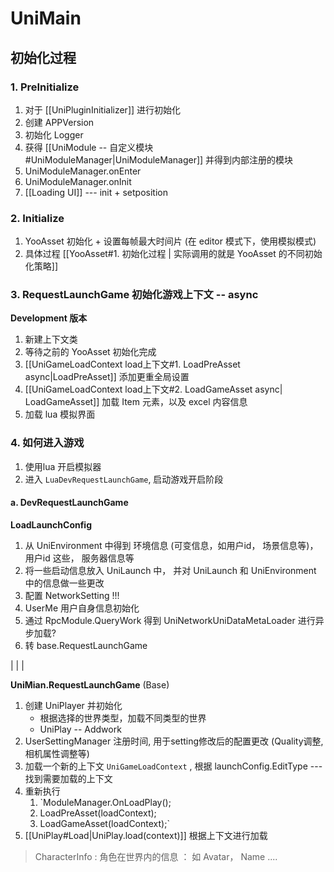 
# UniMain

## 初始化过程

### 1. PreInitialize

1. 对于 [[UniPluginInitializer]] 进行初始化
2. 创建 APPVersion
3. 初始化 Logger
4. 获得 [[UniModule -- 自定义模块#UniModuleManager|UniModuleManager]]   并得到内部注册的模块
5. UniModuleManager.onEnter
6. UniModuleManager.onInit
7. [[Loading UI]] --- init + setposition

### 2. Initialize

1. YooAsset 初始化 + 设置每帧最大时间片 (在 editor 模式下，使用模拟模式)
2. 具体过程 [[YooAsset#1. 初始化过程 | 实际调用的就是 YooAsset 的不同初始化策略]]

### 3. RequestLaunchGame 初始化游戏上下文 -- async

**Development 版本**

1. 新建上下文类
2. 等待之前的 YooAsset 初始化完成
3. [[UniGameLoadContext  load上下文#1. LoadPreAsset async|LoadPreAsset]]  添加更重全局设置
4. [[UniGameLoadContext  load上下文#2. LoadGameAsset async| LoadGameAsset]] 加载 Item 元素，以及 excel 内容信息
5.  加载 lua 模拟界面

### 4. 如何进入游戏

1. 使用lua 开启模拟器
2. 进入 `LuaDevRequestLaunchGame`, 启动游戏开启阶段

#### a. DevRequestLaunchGame

**LoadLaunchConfig**

1. 从 UniEnvironment 中得到  环境信息 (可变信息，如用户id， 场景信息等)， 用户id 这些， 服务器信息等
2.  将一些启动信息放入 UniLaunch 中， 并对 UniLaunch 和 UniEnvironment 中的信息做一些更改
3. 配置 NetworkSetting !!!
4. UserMe 用户自身信息初始化
5. 通过 RpcModule.QueryWork 得到 UniNetworkUniDataMetaLoader 进行异步加载?
6. 转 base.RequestLaunchGame

|
|
|

**UniMian.RequestLaunchGame** (Base)

1.  创建 UniPlayer  并初始化
	-  根据选择的世界类型，加载不同类型的世界
	- UniPlay -- Addwork
1.  UserSettingManager 注册时间, 用于setting修改后的配置更改 (Quality调整,  相机属性调整等)
2.  加载一个新的上下文  `UniGameLoadContext` ,  根据 launchConfig.EditType --- 找到需要加载的上下文
3. 重新执行 
	1. `ModuleManager.OnLoadPlay();  
	2. LoadPreAsset(loadContext);  
	3. LoadGameAsset(loadContext);`
4. [[UniPlay#Load|UniPlay.load(context)]]  根据上下文进行加载


> CharacterInfo :  角色在世界内的信息 ： 如 Avatar， Name .... 





